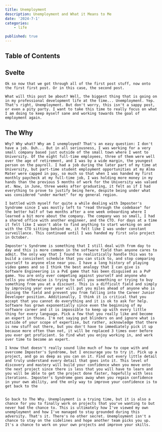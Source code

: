 ```yaml
---
title: Unemployment
description: Unemployment and What it Means to Me
date: '2024-7-1'
categories:
    - life

published: true
---
```


<script>
    import Counter from './counter.svelte'
</script>



 ## Table of Contents



## Svelte


    Ok so now that we got through all of the first post stuff, now onto the first first post. Or in this case, the second post. 

    What will this post be about? Well, the biggest thing that is going on in my professional development life at the time... Unemployment. Yep. That's right, Unemployment. But don't worry, this isn't a sappy post, or even a pity party. I want to take this time to really focus on what I am doing to keep myself sane and working towards the goal of employment again. 

## The Why

    Why? Why what? Why am I unemployed? That's an easy question: I don't have a job. Duh... But in all seriousness, I was working for a very small company based just outside of the small town where I went to University. Of the eight full-time employees, three of them were well over the age of retirement, and I was by a wide margin, the youngest person on the payroll. I had a job during the later part of my time at University, but part-time student employment opportunities at my Alma Mater were capped in pay, so much so that when I was handed my first monthly paycheck at my full-time job, I was holding more money in my hands than the previous 5 months of work for the University was valued at. Now, in June, three weeks after graduating, it felt as if I had everything to prove to justify being here, despite being under what was considered "under market" for my general region. 

    I battled with myself for quite a while dealing with Imposter's Syndrome since I was mostly left to "read through the codebase" for the better half of two months after a one week onboarding where I learned a bit more about the company. The company was so small, I had a shared office with another engineer, and the CTO. For days at a time it felt like I wasn't able to find anything to start working on and with the CTO sitting behind me, it felt like I was under constant surveillance. This continued until I was handed my first solo project in October. 

    Imposter's Syndrome is something that I still deal with from day to day and this is more common in the software field than anyone cares to admit. The only way that I found to realistically handle this was to build a consistent schedule that you can stick to, and stop comparing yourself to anyone else near you. I have a long history of playing video games and so I think the best analogy that I can give is Software Engineering is a PvE game that has been disguised as a PvP game. You are only ever competing against yourself and anyone who tells you otherwise is trying to sell you something or trying to buy something from you at a discount. This is a difficult field and simply by improving year over year will put you miles ahead of anyone who is joining the field and prevent you from falling into the Career Junior Developer position. Additionally, I think it is critical that you accept that you cannot do everything and it is ok to ask for help. Software has grown exponentially since even the beginning of my software career and it is impossible to keep up with every little thing for every language. Pick a few that you really like and become an expert in those. I'm not saying put blinders on and ignore what is outside of your scope of expertise, but rather, acknowledge that there is new stuff out there, but you don't have to immediately pick it up because more often than not, it will be replaced 3 times over before you ever get proficient. So find what you enjoy working in, and work over time to become an expert. 

    I know that doesn't really sound like much of how to cope with and overcome Imposter's Syndrome, but I encourage you to try it. Pick up a project, and go as deep as you can on it. Find out every little detail and truly understand every detail that goes into it. This level of discovery and mastery will build your confidence when you move onto the next project since there is less that you will have to learn and you will be able to get the project done faster, hopefully with less iterations. Imposter's Syndrome goes away when you regain confidence in your own ability, and the only way to improve your confidence is to get back to the 

## 

    So back to The Why. Unemployment is a trying time, but it is also a chance for you to finally work on projects that you've wanting to but never had the chance to. This is ultimately how I've viewed my own unemployment and how I've managed to stay grounded during this adversity. That's it. There's no other secret. Unemployment isn't a chance to stay on the sidelines and hope another team picks you up. It's a chance to work on your own projects and improve your skills. 

<!-- 
Media inside the **static** folder is served from '/'.

![Svelte](favicon.png)


## Counter
<Counter/> -->